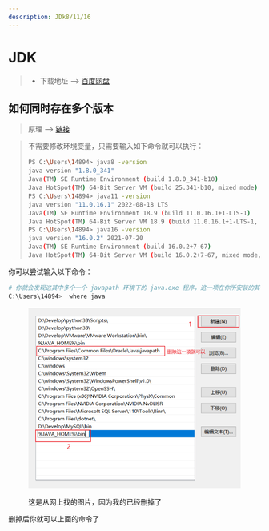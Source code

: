 ```yaml
---
description: JDk8/11/16
---
```


# JDK

> * 下载地址 --> [百度网盘](https://pan.baidu.com/s/1zScZjiE7KyElgVU3Bh2klQ?pwd=ypva)

## 如何同时存在多个版本

> 原理 --> [链接](https://blog.csdn.net/qq\_45182665/article/details/115571768?ops\_request\_misc=%257B%2522request%255Fid%2522%253A%2522167352271316800222825596%2522%252C%2522scm%2522%253A%252220140713.130102334..%2522%257D\&request\_id=167352271316800222825596\&biz\_id=0\&utm\_medium=distribute.pc\_search\_result.none-task-blog-2\~all\~sobaiduend\~default-1-115571768-null-null.142^v70^control,201^v4^add\_ask\&utm\_term=python%20--version%E6%B2%A1%E5%8F%8D%E5%BA%94\&spm=1018.2226.3001.4187)

> 不需要修改环境变量，只需要输入如下命令就可以执行：
>
> ```bash
> PS C:\Users\14894> java8 -version
> java version "1.8.0_341"
> Java(TM) SE Runtime Environment (build 1.8.0_341-b10)
> Java HotSpot(TM) 64-Bit Server VM (build 25.341-b10, mixed mode)
> PS C:\Users\14894> java11 -version
> java version "11.0.16.1" 2022-08-18 LTS
> Java(TM) SE Runtime Environment 18.9 (build 11.0.16.1+1-LTS-1)
> Java HotSpot(TM) 64-Bit Server VM 18.9 (build 11.0.16.1+1-LTS-1, mixed mode)
> PS C:\Users\14894> java16 -version
> java version "16.0.2" 2021-07-20
> Java(TM) SE Runtime Environment (build 16.0.2+7-67)
> Java HotSpot(TM) 64-Bit Server VM (build 16.0.2+7-67, mixed mode, sharing)
> ```

你可以尝试输入以下命令：

```bash
# 你就会发现这其中多个一个 javapath 环境下的 java.exe 程序，这一项在你所安装的其他 java.exe 之前
C:\Users\14894>  where java
```

<figure><img src="../../../.gitbook/assets/image (2).png" alt=""><figcaption><p>这是从网上找的图片，因为我的已经删掉了</p></figcaption></figure>

删掉后你就可以上面的命令了

